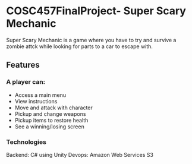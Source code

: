 # COSC457FinalProject- Super Scary Mechanic

Super Scary Mechanic is a game where you have to try and survive a zombie attck while looking for parts to a car to escape with. 

## Features 

### A player can:
- Access a main menu
- View instructions
- Move and attack with character
- Pickup and change weapons
- Pickup items to restore health
- See a winning/losing screen

### Technologies
Backend: C# using Unity
Devops: Amazon Web Services S3

